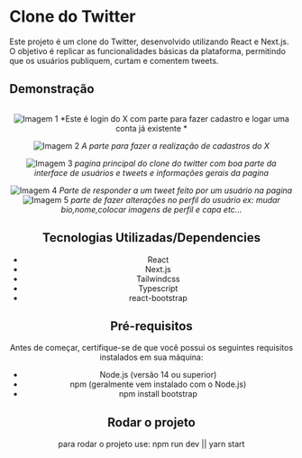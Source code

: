 # Clone do Twitter

Este projeto é um clone do Twitter, desenvolvido utilizando React e Next.js. O objetivo é replicar as funcionalidades básicas da plataforma, permitindo que os usuários publiquem, curtam e comentem tweets.

## Demonstração

<div align="center">
<img width=100% botton=50px />

![Imagem 1](https://github.com/user-attachments/assets/724d0042-58a4-435e-a086-cb8dad8c9adc)
*Este é login do X com parte para fazer cadastro e logar uma conta já existente *

![Imagem 2](https://github.com/user-attachments/assets/3103279c-e171-4775-bc50-dcdadeea12f2)
*A parte para fazer a realização de cadastros do X*

![Imagem 3](https://github.com/user-attachments/assets/997f1ad4-aa0b-4a61-9b6e-79729f7fdbad)
*pagina principal do clone do twitter com boa parte da interface de usuários e tweets e informações gerais da pagina*

![Imagem 4](https://github.com/user-attachments/assets/0449cd3a-a9b4-4dce-b77a-a24839f68f5b)
*Parte de responder a um tweet feito por um usuário na pagina*
![Imagem 5](https://github.com/user-attachments/assets/1af8ce8e-0035-40b2-b9d2-870192a89c8e)
*parte de fazer alterações no perfil do usuário ex: mudar bio,nome,colocar imagens de perfil e capa etc...*


## Tecnologias Utilizadas/Dependencies

- React
- Next.js
- Tailwindcss
- Typescript
- react-bootstrap


## Pré-requisitos

Antes de começar, certifique-se de que você possui os seguintes requisitos instalados em sua máquina:

- Node.js (versão 14 ou superior)
- npm (geralmente vem instalado com o Node.js)
- npm install bootstrap

## Rodar o projeto

para rodar o projeto use: npm run dev || yarn start
